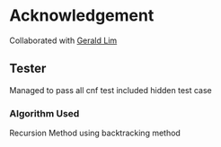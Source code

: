 # Acknowledgement
Collaborated with [Gerald Lim](https://github.com/geraldspacelim)

## Tester
Managed to pass all cnf test included hidden test case

### Algorithm Used
Recursion Method using backtracking method
